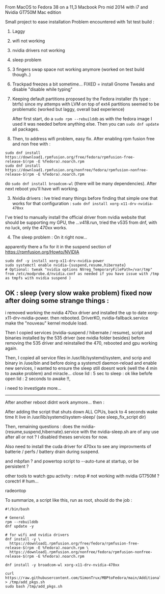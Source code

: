 From MacOS to Fedora 38 on a 11,3 Macbook Pro mid 2014 with i7 and Nvidia GT750M Mac edition

Small project to ease installation
Problem encountered with 1st test build : 
1) Laggy
2) wifi not working
3) nvidia drivers not working
4) sleep problem
5) 3 fingers swap space not working anymore (worked on test build though..)
6) Trackpad freezes a bit sometime... FIXED = install Gnome Tweaks and disable "disable while typing"

1) Keeping default partitions proposed by the Fedora installer (fs type : btrfs) since my attemps with LVM on top of ext4 partitions seemed to be problematic (worked but laggy, overall bad experience)

   After first start, do a `sudo rpm --rebuilddb` as with the fedora image I used it was needed before anything else. Then you can `sudo dnf update` all packages.

2) Then, to address wifi problem, easy fix.
After enabling rpm fusion free and non free with :
```
sudo dnf install   https://download1.rpmfusion.org/free/fedora/rpmfusion-free-release-$(rpm -E %fedora).noarch.rpm
sudo dnf install   https://download1.rpmfusion.org/nonfree/fedora/rpmfusion-nonfree-release-$(rpm -E %fedora).noarch.rpm
```
do `sudo dnf install broadcom-wl` (there will be many dependencies).
After next reboot you'll have wifi working.

3) Nvidia drivers : Ive tried many things before finding that simple one that works for that configuration : `sudo dnf install xorg-x11-drv-nvidia-470xx`

I've tried to manually install the official driver from nvidia website that should be supporting my GPU, the ...v418.run, tried the v535 from dnf, with no luck, only the 470xx works.

4) The sleep problem : On it right now...

apparently there a fix for it in the suspend section of https://rpmfusion.org/Howto/NVIDIA
```
sudo dnf -y install xorg-x11-drv-nvidia-power
sudo systemctl enable nvidia-{suspend,resume,hibernate}
# Optional: tweak "nvidia options NVreg_TemporaryFilePath=/var/tmp" from /etc/modprobe.d/nvidia.conf as needed if you have issue with /tmp as tmpfs with nvidia suspend )
```

## OK : sleep (very slow wake problem) fixed now after doing some strange things :
i removed working the nvidia 470xx driver and installed the up to date xorg-x11-drv-nvidia-power.
then rebooted. DriverKO, nvidia-fallback.service make the "nouveau" kernel module load.

Then I copied services (nvidia-suspend / hibernate / resume), script and binaries installed by the 535 driver (see nvidia folder besides)
before removing the 535 driver and reinstalled the 470, rebooted and gpu working again. 

Then, I copied all service files in /usr/lib/systemd/system, and scrip and binary in /use/bin
and before doing a systemctl daemon-reload and enable new services, I wanted to ensure the sleep still doesnt work (well the 4 min to awake problem)
and miracle... close lid : 5 sec to sleep : ok like befofe
open lid : 2 seconds to awake !!,

i need to investigate more...

--- 
After another reboot didnt work anymore... then :

After adding the script that shuts down ALL CPUs, back to 4 seconds wake time
It live in /usr/lib/systemd/system-sleep/ (see sleep_fix_script dir)

Then, remaining questions : does the nvidia-{resume,suspend,hibernate}.service with the nvidia-sleep.sh are of any use after all or not ?
I disabled theses services for now.

Also need to install the cuda driver for 470xx to see any improvments of batterie / perfs / battery drain during suspend.

and mbpfan ?
and powertop script to --auto-tune at startup, or be persistent ?


other tools  to watch gpu activity :
nvtop # not working with nvidia GT750M ?
corectrl # hum...

radeontop

To summarize, a script like this, run as root, should do the job :

```
#!/bin/bash

# General
rpm --rebuilddb
dnf update -y

# for wifi and nvidia drivers
dnf install -y \
  https://download1.rpmfusion.org/free/fedora/rpmfusion-free-release-$(rpm -E %fedora).noarch.rpm \
  https://download1.rpmfusion.org/nonfree/fedora/rpmfusion-nonfree-release-$(rpm -E %fedora).noarch.rpm

dnf install -y broadcom-wl xorg-x11-drv-nvidia-470xx

curl https://raw.githubusercontent.com/SimonTrux/MBPtoFedora/main/Additional_pkgs.sh > /tmp/add_pkgs.sh
sudo bash /tmp/add_pkgs.sh

```
